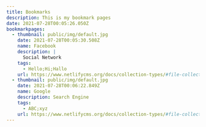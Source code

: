 ```yaml
---
title: Bookmarks
description: This is my bookmark pages
date: 2021-07-28T00:05:26.050Z
bookmarkpages:
  - thumbnail: public/img/default.jpg
    date: 2021-07-28T00:05:30.508Z
    name: Facebook
    description: |
      Social Network
    tags:
      - Hello;Hi;Hallo
    url: https://www.netlifycms.org/docs/collection-types/#file-collections
  - thumbnail: public/img/default.jpg
    date: 2021-07-28T00:06:22.849Z
    name: Google
    description: Search Engine
    tags:
      - ABC;xyz
    url: https://www.netlifycms.org/docs/collection-types/#file-collections
---
```

